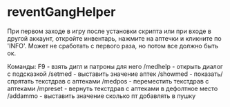 # reventGangHelper
При первом заходе в игру после установки скрипта или при входе в другой аккаунт, откройте инвентарь, 
нажмите на аптечки и кликните по 'INFO'. Может не сработать с первого раза, но потом все должно быть ок.

Команды:
F9 - взять дигл и патроны для него
/medhelp - открыть диалог с подсказкой
/setmed - выставить значение аптек
/showmed - показать/спрятать текстдрав с аптеками
/medpos - переместить текстдрав с аптеками
/mpreset - вернуть текстдрав с аптеками в дефолтное место
/addammo - выставить значение сколько пт добавлять в пушку
